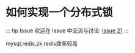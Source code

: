 # 如何实现一个分布式锁



::: tip Issue 
 欢迎在 Issue 中交流与讨论: [Issue 21](https://github.com/shfshanyue/Daily-Question/issues/21) 
:::

mysql,redis,zk redis效率较高
